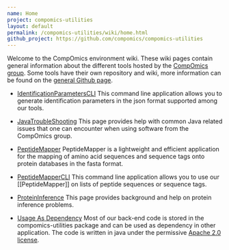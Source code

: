 ```yaml
---
name: Home
project: compomics-utilities
layout: default
permalink: /compomics-utilities/wiki/home.html
github_project: https://github.com/compomics/compomics-utilities
---
```


Welcome to the CompOmics environment wiki. These wiki pages contain general information about the different tools hosted by the [CompOmics group](https://compomics.com/). Some tools have their own repository and wiki, more information can be found on the [general Github page](https://compomics.github.io/).

* [IdentificationParametersCLI](/compomics-utilities/wiki/identificationparameterscli.html)
This command line application allows you to generate identification parameters in the json format supported among our tools.

* [JavaTroubleShooting](/compomics-utilities/wiki/javatroubleshooting.html)
This page provides help with common Java related issues that one can encounter when using software from the CompOmics group.

* [PeptideMapper](/compomics-utilities/wiki/peptidemapper.html)
PeptideMapper is a lightweight and efficient application for the mapping of amino acid sequences and sequence tags onto protein databases in the fasta format.

* [PeptideMapperCLI](/compomics-utilities/wiki/peptidemappercli.html)
This command line application allows you to use our [[PeptideMapper]] on lists of peptide sequences or sequence tags.

* [ProteinInference](/compomics-utilities/wiki/proteininference.html)
This page provides background and help on protein inference problems.

* [Usage As Dependency](/compomics-utilities/wiki/usage-as-dependency.html)
Most of our back-end code is stored in the compomics-utilities package and can be used as dependency in other application. The code is written in java under the permissive [Apache 2.0 license](https://www.apache.org/licenses/LICENSE-2.0).